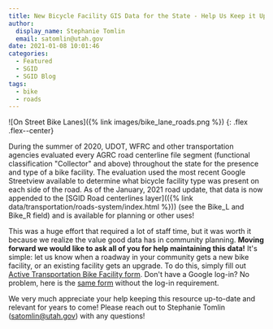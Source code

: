 ```yaml
---
title: New Bicycle Facility GIS Data for the State - Help Us Keep it Up to Date!
author:
  display_name: Stephanie Tomlin
  email: satomlin@utah.gov
date: 2021-01-08 10:01:46
categories:
  - Featured
  - SGID
  - SGID Blog
tags:
  - bike
  - roads
---
```


![On Street Bike Lanes]({% link images/bike_lane_roads.png %})
{: .flex .flex--center}

During the summer of 2020, UDOT, WFRC and other transportation agencies evaluated every AGRC road centerline file segment (functional classification "Collector" and above) throughout the state for the presence and type of a bike facility. The evaluation used the most recent Google Streetview available to determine what bicycle facility type was present on each side of the road. As of the January, 2021 road update, that data is now appended to the [SGID Road centerlines layer](({% link data/transportation/roads-system/index.html %})) (see the Bike_L and Bike_R field) and is available for planning or other uses!

This was a huge effort that required a lot of staff time, but it was worth it because we realize the value good data has in community planning. **Moving forward we would like to ask all of you for help maintaining this data!** It's simple: let us know when a roadway in your community gets a new bike facility, or an existing facility gets an upgrade. To do this, simply fill out [Active Transportation Bike Facility form](https://docs.google.com/forms/d/e/1FAIpQLSd8qkI4_BjAMv9-9pYY9VbrcZ_SG7AjoLxYwJ-WB-Fh1BmE8g/viewform). Don't have a Google log-in? No problem, here is the [same form](https://docs.google.com/forms/d/e/1FAIpQLSd6F4_7P6Fa2GMZ6SzUL67bPd6CDoO0n26vuoNiEbI0yU5OwQ/viewform) without the log-in requirement.

We very much appreciate your help keeping this resource up-to-date and relevant for years to come! Please reach out to Stephanie Tomlin (satomlin@utah.gov) with any questions!

